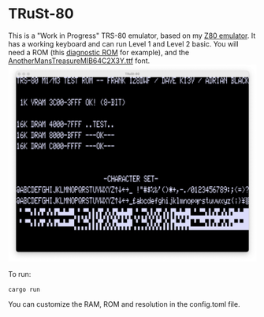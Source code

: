 # TRuSt-80

This is a "Work in Progress" TRS-80 emulator, based on my [Z80 emulator](https://github.com/nicolasbauw/ZilogZ80).
It has a working keyboard and can run Level 1 and Level 2 basic.
You will need a ROM (this [diagnostic ROM](https://github.com/misterblack1/trs80-diagnosticrom/blob/main/trs80m13diag.bin) for example), and the [AnotherMansTreasureMIB64C2X3Y.ttf](https://www.kreativekorp.com/swdownload/fonts/retro/amtreasure.zip) font.
![Screenshot](assets/TRuSt-80.png)

To run:
```
cargo run
```

You can customize the RAM, ROM and resolution in the config.toml file.